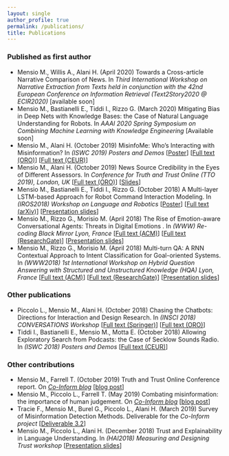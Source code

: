 ```yaml
---
layout: single
author_profile: true
permalink: /publications/
title: Publications
---
```


### Published as first author

- Mensio M., Willis A., Alani H. (April 2020) Towards a Cross-article Narrative Comparison of News. In *Third International Workshop on Narrative Extraction from Texts held in conjunction with the 42nd European Conference on Information Retrieval (Text2Story2020 @ ECIR2020)* [available soon]
- Mensio M., Bastianelli E., Tiddi I., Rizzo G. (March 2020) Mitigating Bias in Deep Nets with Knowledge Bases: the Case of Natural Language Understanding for Robots. In *AAAI 2020 Spring Symposium on Combining Machine Learning with Knowledge Engineering* [Available soon]
- Mensio M., Alani H. (October 2019) MisinfoMe: Who’s Interacting with Misinformation? In *(ISWC 2019) Posters and Demos* [[Poster](/assets/docs/2019_ISWC_poster.pdf)] [[Full text (ORO)](http://oro.open.ac.uk/66341/)] [[Full text (CEUR)](http://ceur-ws.org/Vol-2456/paper57.pdf)]
- Mensio M., Alani H. (October 2019) News Source Credibility in the Eyes of Different Assessors. In *Conference for Truth and Trust Online (TTO 2019), London, UK* [[Full text (ORO)](http://oro.open.ac.uk/62771/)] [[Slides](https://www.slideshare.net/MartinoMensio/news-source-credibility-in-the-eyes-of-different-assessors)]
- Mensio M., Bastianelli E., Tiddi I., Rizzo G. (October 2018) A Multi-layer LSTM-based Approach for Robot Command Interaction Modeling. In *(IROS2018) Workshop on Language and Robotics* [[Poster](/assets/docs/2018_IROS_poster.pdf)] [[Full text (arXiv)](https://arxiv.org/abs/1811.05242)] [[Presentation slides](https://www.slideshare.net/MartinoMensio/a-multilayer-lstmbased-approach-for-robot-command-interaction-modeling)]
- Mensio M., Rizzo G., Morisio M. (April 2018) The Rise of Emotion-aware Conversational Agents: Threats in Digital Emotions . In *(WWW) Re-coding Black Mirror Lyon, France* [[Full text (ACM)](https://dl.acm.org/citation.cfm?id=3191607)] [[Full text (ResearchGate)](https://www.researchgate.net/publication/324634203_The_Rise_of_Emotion-aware_Conversational_Agents_Threats_in_Digital_Emotions)] [[Presentation slides](https://www.slideshare.net/MartinoMensio/the-rise-of-emotionaware-conversational-agents-threats-in-digital-emotions)]
- Mensio M., Rizzo G., Morisio M. (April 2018) Multi-turn QA: A RNN Contextual Approach to Intent Classification for Goal-oriented Systems. In *(WWW2018) 1st International Workshop on Hybrid Question Answering with Structured and Unstructured Knowledge (HQA) Lyon, France* [[Full text (ACM)](https://dl.acm.org/citation.cfm?id=3191539)] [[Full text (ResearchGate)](https://www.researchgate.net/publication/324629724_Multi-turn_QA_A_RNN_Contextual_Approach_to_Intent_Classification_for_Goal-oriented_Systems)] [[Presentation slides](https://www.slideshare.net/MartinoMensio/multiturn-qa-a-rnn-contextual-approach-to-intent-classification-for-goaloriented-systems)]

### Other publications

- Piccolo L., Mensio M., Alani H. (October 2018) Chasing the Chatbots: Directions for Interaction and Design Research. In *(INSCI 2018) CONVERSATIONS Workshop* [[Full text (Springer)](https://link.springer.com/chapter/10.1007/978-3-030-17705-8_14)] [[Full text (ORO)](http://oro.open.ac.uk/57382/)]
- Tiddi I., Bastianelli E., Mensio M., Motta E. (October 2018) Allowing Exploratory Search from Podcasts: the Case of Secklow Sounds Radio. In *(ISWC 2018) Posters and Demos* [[Full text (CEUR)](http://ceur-ws.org/Vol-2180/paper-71.pdf)]

### Other contributions

- Mensio M., Farrell T. (October 2019) Truth and Trust Online Conference report. On *[Co-Inform blog](https://coinform.eu/blog/)* [[blog post](https://coinform.eu/truth-and-trust-conference/)]
- Mensio M., Piccolo L., Farrell T. (May 2019) Combating misinformation: the importance of human judgement. On *[Co-Inform blog](https://coinform.eu/blog/)* [[blog post](https://coinform.eu/combating-misinformation-the-importance-of-human-judgement/)]
- Tracie F., Mensio M., Burel G., Piccolo L., Alani H. (March 2019) Survey of Misinformation Detection Methods. Deliverable for the *Co-Inform project* [[Deliverable 3.2](https://coinform.eu/wp-content/uploads/2019/05/D3.2-H2020-Co-Inform-Survey-of-Misinformation-Detection-Methods.pdf)]
- Mensio M., Piccolo L., Alani H. (December 2018) Trust and Explainability in Language Understanding. In *(HAI2018) Measuring and Designing Trust workshop* [[Presentation slides](https://www.slideshare.net/MartinoMensio/trust-and-explainability-in-language-understanding)]
